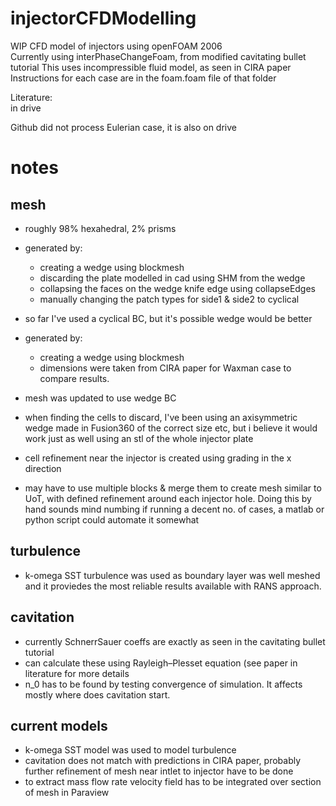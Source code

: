 # injectorCFDModelling
WIP CFD model of injectors using openFOAM 2006  
Currently using interPhaseChangeFoam, from modified cavitating bullet tutorial
This uses incompressible fluid model, as seen in CIRA paper
Instructions for each case are in the foam.foam file of that folder

Literature:  
in drive

Github did not process Eulerian case, it is also on drive

<h1>notes</h1>
<h2>mesh</h2>
<p>
    
- roughly 98% hexahedral, 2% prisms

- generated by: 
    - creating a wedge using blockmesh
    - discarding the plate modelled in cad using SHM from the wedge
    - collapsing the faces on the wedge knife edge using collapseEdges
    - manually changing the patch types for side1 & side2 to cyclical
- so far I've used a cyclical BC, but it's possible wedge would be better


- generated by: 
    - creating a wedge using blockmesh
    - dimensions were taken from CIRA paper for Waxman case to compare results.
- mesh was updated to use wedge BC

- when finding the cells to discard, I've been using an axisymmetric wedge made in Fusion360 of the correct size etc,
    but i believe it would work just as well using an stl of the whole injector plate
    
- cell refinement near the injector is created using grading in the x direction 
- may have to use multiple blocks & merge them to create mesh similar to UoT, with defined refinement around each injector hole.
    Doing this by hand sounds mind numbing if running a decent no. of cases, a matlab or python script could automate it somewhat
</p>

<h2>turbulence</h2>
<p>

- k-omega SST turbulence was used as boundary layer was well meshed and it proviedes the most reliable results available with RANS approach.<br/>
</p>
    
<h2>cavitation</h2>
<p>
    
- currently SchnerrSauer coeffs are exactly as seen in the cavitating bullet tutorial<br/>
- can calculate these using Rayleigh–Plesset equation (see paper in literature for more details
- n_0 has to be found by testing convergence of simulation. It affects mostly where does cavitation start.<br/>
</p>
    
<h2>current models</h2>
<p>
    
- k-omega SST model was used to model turbulence<br/>
- cavitation does not match with predictions in CIRA paper, probably further refinement of mesh near intlet to injector have to be done<br/>
- to extract mass flow rate velocity field has to be integrated over section of mesh in Paraview<br/>
</p>
